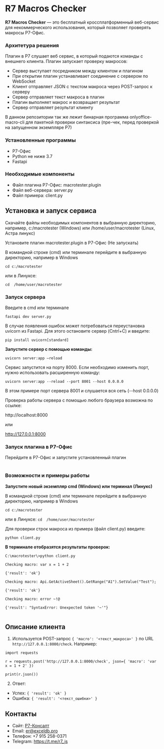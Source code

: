 #  R7  Macros Checker 
**R7  Macros Checker** — это бесплатный кроссплатформенный веб-сервис для некоммерческого использования, который позволяет проверять макросы Р7-Офис.

### Архитетура решения 
 Плагин в Р7 слушает веб сервис, в который подаются команды с внешнего клиента. 
Плагин запускает проверку макросов:  

- Сервер выступает посредником между клиентом и плагином
- При открытии плагин устанавливает соединение с сервером по WebSocket
- Клиент отправляет JSON с текстом макроса через POST-запрос к серверу
- Сервер отправляет текст макроса в плагин
- Плагин выполняет макрос и возвращает результат
- Сервер отправляет результат клиенту
   

В данном репозитории так же лежит бинарная программа onlyoffice-macro-cli для пакетной проверки синтаксиса (пре-чек, перед проверкой на запущенном экземпляре Р7)

###  Установленные программы 

- Р7-Офис
- Python не ниже 3.7 
- Fastapi

### <a name="Необходимые-компоненты"></a>Необходимые компоненты 

- Файл плагина Р7-Офис: macrotester.plugin
- Файл веб-сервера: server.py
- Файл примера: client.py


## <a name="установка-и-запуск-сервиса"></a>Установка и запуск сервиса
Скачайте файлы необходимых компонентов в выбранную директорию, например, c:/macrotester (Windows) или /home/user/macrotester (Linux, Астра линукс)

Установите плагин macrotester.plugin в Р7-Офис (Не запускать)

В командной строке (cmd) или терминале перейдите в выбранную директорию, например в Windows
```
cd c:/macrotester
```
или в Линуксе:
```
cd  /home/user/macrotester
```
### <a name="Start-server"></a>Запуск сервера

Введите в cmd или терминале
```
fastapi dev server.py
```
В случае появления ошибок может потребоваться переустановка uvicorn из Fastapi. Для этого остановите сервер (Cntrl+C) и введите:
```
pip install uvicorn[standard]
```
<b>Запустите сервер с помощью команды:</b>
```
uvicorn server:app –reload
```
Сервис запустится на порту 8000. Если необходимо изменить порт, нужно использовать расширенную команду:
```
uvicorn server:app --reload --port 8001 --host 0.0.0.0
```
В этом примере порт сервера 8001 и слушается вся сеть (--host 0.0.0.0)

Проверка работы сервера с помощью любого браузера возможна по ссылке:

http://localhost:8000

или

http://127.0.0.1:8000


### <a name="Start-server"></a>Запуск плагина в Р7-Офис

Перейдите в Р7-Офис и запустите установленный плагин
<br><br>

### <b><a name="возможности-и-примеры-работы"></a>Возможности и примеры работы

Запустите новый экземпляр cmd (Windows) или терминал (Линукс)

</b>

В командной строке (cmd) или терминале перейдите в выбранную директорию, например в Windows
```
cd c:/macrotester
```
или в Линуксе:
``
cd  /home/user/macrotester
``

Для проверки строк макроса из примера (файл client.py) введите:
```
python client.py
```
<b>В терминале отобразятся результаты проверок:</b>

```
C:\macrotester\>python client.py

Checking macro: var x = 1 + 2

{'result': 'ok'}

Checking macro: Api.GetActiveSheet().GetRange("A1").SetValue("Test");

{'result': 'ok'}

Checking macro: error ~!@

{'result': "SyntaxError: Unexpected token '~'"}


```
## Описание клиента 

 1. Используется  POST-запрос `{ 'macro': '<текст_макроса>' }` по URL `http://127.0.0.1:8000/check`. Например:

```
import requests

r = requests.post('http://127.0.0.1:8000/check', json={ 'macro': 'var x = 1 + 2' })

print(r.json())
```

2. Ответ:
- Успех: `{ 'result': 'ok' }`
- Ошибка: `{ 'result': '<текст_ошибки>' }`

##  Контакты
- Сайт: [Р7-Консалт](https://r7-consult.ru/)
- Email: er@exceldb.pro
- Телефон: +7 915 258-0371
- Telegram: https://t.me/r7_js
